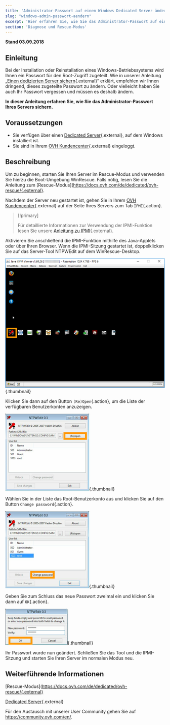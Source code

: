 ```yaml
---
title: 'Administrator-Passwort auf einem Windows Dedicated Server ändern'
slug: "windows-admin-passwort-aendern"
excerpt: 'Hier erfahren Sie, wie Sie das Administrator-Passwort auf einem Windows Dedicated Server ändern.'
section: 'Diagnose und Rescue-Modus'
---
```


**Stand 03.09.2018**

## Einleitung

Bei der Installation oder Reinstallation eines Windows-Betriebssystems wird Ihnen ein Passwort für den Root-Zugriff zugeteilt. Wie in unserer Anleitung „[Einen dedizierten Server sichern](https://docs.ovh.com/de/dedicated/dedizierten-server-sichern/){.external}“ erklärt, empfehlen wir Ihnen dringend, dieses zugeteilte Passwort zu ändern. Oder vielleicht haben Sie auch Ihr Passwort vergessen und müssen es deshalb ändern.

**In dieser Anleitung erfahren Sie, wie Sie das Administrator-Passwort Ihres Servers sichern.**


## Voraussetzungen

* Sie verfügen über einen [Dedicated Server](https://www.ovh.de/dedicated_server/){.external}, auf dem Windows installiert ist.
* Sie sind in Ihrem [OVH Kundencenter](https://www.ovh.com/auth/?action=gotomanager){.external} eingeloggt.


## Beschreibung

Um zu beginnen, starten Sie Ihren Server im Rescue-Modus und verwenden Sie hierzu die Boot-Umgebung WinRescue. Falls nötig, lesen Sie die Anleitung zum [Rescue-Modus](https://docs.ovh.com/de/dedicated/ovh-rescue/{.external}. 

Nachdem der Server neu gestartet ist, gehen Sie in Ihrem [OVH Kundencenter](https://www.ovh.com/auth/?action=gotomanager){.external} auf der Seite Ihres Servers zum Tab `IPMI`{.action}.

> [!primary]
>
> Für detaillierte Informationen zur Verwendung der IPMI-Funktion lesen Sie unsere [Anleitung zu IPMI](https://docs.ovh.com/de/dedicated/verwendung-ipmi-dedicated-server/){.external}.
>

Aktivieren Sie anschließend die IPMI-Funktion mithilfe des Java-Applets oder über Ihren Browser. Wenn die IPMI-Sitzung gestartet ist, doppelklicken Sie auf das Server-Tool NTPWEdit auf dem WinRescue-Desktop.

![NTPWEdit](images/ntpwdi-tool-01.png){.thumbnail}

Klicken Sie dann auf den Button `(Re)Open`{.action}, um die Liste der verfügbaren Benutzerkonten anzuzeigen.

![NTPWEdit](images/ntpwdi-tool-02.png){.thumbnail}

Wählen Sie in der Liste das Root-Benutzerkonto aus und klicken Sie auf den Button `Change password`{.action}.

![NTPWEdit](images/ntpwdi-tool-03.png){.thumbnail}

Geben Sie zum Schluss das neue Passwort zweimal ein und klicken Sie dann auf `OK`{.action}.

![NTPWEdit](images/ntpwdi-tool-04.png){.thumbnail}

Ihr Passwort wurde nun geändert. Schließen Sie das Tool und die IPMI-Sitzung und starten Sie Ihren Server im normalen Modus neu.


## Weiterführende Informationen

[Rescue-Modus](https://docs.ovh.com/de/dedicated/ovh-rescue/{.external}

[ Dedicated Server](https://docs.ovh.com/de/dedicated/verwendung-ipmi-dedicated-server/){.external}

Für den Austausch mit unserer User Community gehen Sie auf <https://community.ovh.com/en/>.
